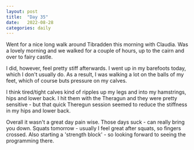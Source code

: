 ```yaml
---
layout: post
title:  "Day 35"
date:   2022-08-28
categories: daily
---
```

Went for a nice long walk around Tibradden this morning with Claudia. Was a lovely morning and we walked for a couple of hours, up to the cairn and over to fairy castle.

I did, however, feel pretty stiff afterwards. I went up in my barefoots today, which I don't usually do. As a result, I was walking a lot on the balls of my feet, which of course buts pressure on my calves.

I think tired/tight calves kind of ripples up my legs and into my hamstrings, hips and lower back. I hit them with the Theragun and they were pretty sensitive - but that quick Theregun session seemed to reduce the stiffness in my hips and lower back.

Overall it wasn't a great day pain wise. Those days suck - can really bring you down. Squats tomorrow - usually I feel great after squats, so fingers crossed. Also starting a 'strength block' - so looking forward to seeing the programming there. 